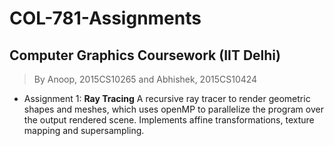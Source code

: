 # COL-781-Assignments
## Computer Graphics Coursework (IIT Delhi)
> By Anoop, 2015CS10265 and Abhishek, 2015CS10424

- Assignment 1: **Ray Tracing**
A recursive ray tracer to render geometric shapes and meshes, which uses openMP to parallelize the program over the output rendered scene. Implements affine transformations, texture mapping and supersampling.

